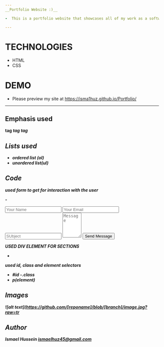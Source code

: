 ```yaml
---
__Portfolio Website :)__

-  This is a portfolio website that showcases all of my work as a software engineer. I have used HTML and CSS to develop the website. I first sketched the website on paper drawn from various portfolio websites online and then developed it into a fully functional website.

---
```


# TECHNOLOGIES
- HTML
- CSS
# DEMO
- Please preview my site at https://isma1huz.github.io/Portfolio/

____________




## Emphasis used

**<strong> tag**
**<em> tag**
**<i> tag**

## Lists used

 - ordered list (ol) 
 - unordered list(ul)



## Code

used form to get for interaction with the user

-<form id="form">
        <input type="text" placeholder="Your Name">
        <input type="text" placeholder="Your Email">
        <input type="text" placeholder="SUbject">
        <textarea name="Message" placeholder="Message" cols="5" rows="5"></textarea>
        <button type="submit">Send Message</button>
       </form>


USED DIV ELEMENT FOR SECTIONS 

 -  <div></div>
 


used id, class and element selectors 

 - #id 
 -.class
 - p(element)


## Images



![alt text](https://github.com/[reponame]/blob/[branch]/image.jpg?raw=tr
 
## Author
 **Ismael Hussein**
 **ismaelhuz45@gmail.com**

